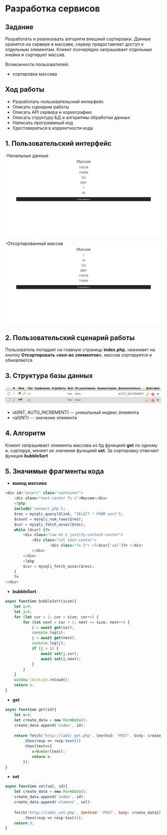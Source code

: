 Разработка сервисов
========================
Задание
------------------------
Разработать и реализовать алгоритм внешней сортировки. Данные хранятся на сервере в массиве, сервер предоставляет доступ к отдельным элементам. Клиент поочерёдно запрашивает отдельные ячейки и сортирует массив.

Возможности пользователей:
- сортировка массива

Ход работы
------------------------

- Разработать пользовательский интерфейс
- Описать сценарии работы
- Описать API сервера и хореографию
- Описать структуру БД и алгоритмы обработки данных
- Написать программный код
- Удостовериться в корректности кода

## 1. Пользовательский интерфейс
-Начальные данные
![slide1](pic/pic1.png)

-Отсортированный массив
![slide1](pic/pic2.png)

## 2. Пользовательский сценарий работы
Пользователь попадает на главную страницу **index.php**, нажимает на кнопку **Отсортировать <кол-во элементов>**, массив сортируется и обновляется


## 3. Структура базы данных
![slide2](pic/db.png)

- id(INT, AUTO_INCREMENT) -- уникальный индекс элемента
- val(INT) -- значение элемента



## 4. Алгоритм
Клиент запрашивает элементы массива из бд функцией **get** по одному и, сортируя, меняет их значения функцией **set**. За сортировку отвечает функция **bubbleSort**


## 5. Значимые фрагменты кода
- **вывод массива**
```php
<div id="insert" class="container">
    <div class="text-center fs-1">Массив</div>
    <?php 
    include('connect.php');
    $res = mysqli_query($link, "SELECT * FROM sort");
    $count = mysqli_num_rows($res);
    $cur = mysqli_fetch_assoc($res);
    while ($cur) {?>
        <div class="row mt-2 justify-content-center">
            <div class="col text-center">
                    <div class="fs-3"> <?=$cur['val']?> </div>
            </div>
        </div>
        <?php
        $cur = mysqli_fetch_assoc($res);
    } 
    ?>
</div>
```
- **bubbleSort**
```javascript
async function bubbleSort(size){
    let i=0;
    let j=0;
    for (let cur = 1; cur < size; cur++) { 
        for (let next = cur + 1; next <= size; next++) {
            i = await get(cur);
            console.log(i);
            j = await get(next);
            console.log(j);
            if (j < i) {
                await set(j,cur);
                await set(i,next);
            }
        }
    }
    window.location.reload();
    return 0;
}
```
- **get**
```javascript
async function get(id){
    let x=0;
    let create_data = new FormData();
    create_data.append('index', id);

    return fetch('http://lab5/_get.php', {method: 'POST', body: create_data})
        .then(resp => resp.text())
        .then(text=>{
            x=Number(text);
            return x;
        });
}
```

- **set**
```javascript
async function set(val, id){
    let create_data = new FormData();
    create_data.append('index', id);
    create_data.append('element', val);

    fetch('http://lab5/_set.php', {method: 'POST', body: create_data})
        .then(resp => resp.text());
    return 0;
}
```
